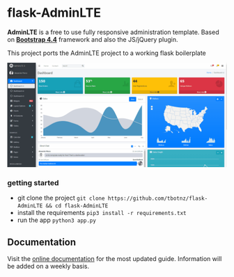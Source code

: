 # flask-AdminLTE

**AdminLTE** is a free to use fully responsive administration template. Based on **[Bootstrap 4.4](https://getbootstrap.com)** framework and also the JS/jQuery plugin.

This project ports the AdminLTE project to a working flask boilerplate

![Flask-AdminLTE](/flask-adminLTE.gif)

### getting started
- git clone the project ``` git clone https://github.com/tbotnz/flask-AdminLTE && cd flask-AdminLTE ```
- install the requirements ```pip3 install -r requirements.txt```
- run the app ```python3 app.py```

Documentation
-------------
Visit the [online documentation](https://adminlte.io/docs/3.0/) for the most
updated guide. Information will be added on a weekly basis.
